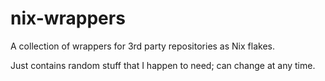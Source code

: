 # nix-wrappers

A collection of wrappers for 3rd party repositories as Nix flakes.

Just contains random stuff that I happen to need; can change at any time.
